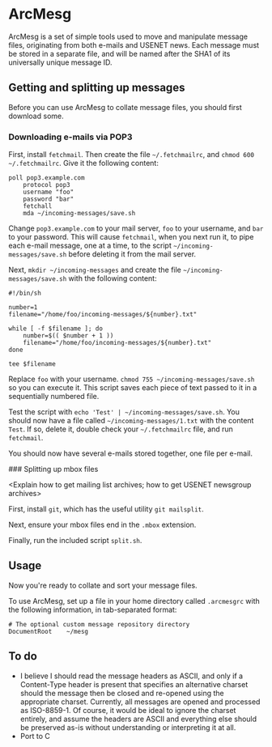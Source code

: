 # ArcMesg

ArcMesg is a set of simple tools used to move and manipulate message files, originating from both e-mails and USENET news.  Each message must be stored in a separate file, and will be named after the SHA1 of its universally unique message ID.

## Getting and splitting up messages

Before you can use ArcMesg to collate message files, you should first download some.

### Downloading e-mails via POP3

First, install ```fetchmail```.  Then create the file ```~/.fetchmailrc```, and ```chmod 600 ~/.fetchmailrc```.  Give it the following content:

```
poll pop3.example.com
	protocol pop3
	username "foo"
	password "bar"
	fetchall
	mda ~/incoming-messages/save.sh
```

Change ```pop3.example.com``` to your mail server, ```foo``` to your username, and ```bar``` to your password.  This will cause ```fetchmail```, when you next run it, to pipe each e-mail message, one at a time, to the script ```~/incoming-messages/save.sh``` before deleting it from the mail server.

Next, ```mkdir ~/incoming-messages``` and create the file ```~/incoming-messages/save.sh``` with the following content:

```
#!/bin/sh

number=1
filename="/home/foo/incoming-messages/${number}.txt"

while [ -f $filename ]; do
	number=$(( $number + 1 ))
	filename="/home/foo/incoming-messages/${number}.txt"
done

tee $filename
```

Replace ```foo``` with your username.  ```chmod 755 ~/incoming-messages/save.sh``` so you can execute it.  This script saves each piece of text passed to it in a sequentially numbered file.

Test the script with ```echo 'Test' | ~/incoming-messages/save.sh```.  You should now have a file called ```~/incoming-messages/1.txt``` with the content ```Test```.  If so, delete it, double check your ```~/.fetchmailrc``` file, and run ```fetchmail```.

You should now have several e-mails stored together, one file per e-mail.

### Splitting up mbox files

<Explain how to get mailing list archives; how to get USENET newsgroup archives>

First, install ```git```, which has the useful utility ```git mailsplit```.

Next, ensure your mbox files end in the ```.mbox``` extension.

Finally, run the included script ```split.sh```.

## Usage

Now you're ready to collate and sort your message files.

To use ArcMesg, set up a file in your home directory called ```.arcmesgrc``` with the following information, in tab-separated format:

```
# The optional custom message repository directory
DocumentRoot	~/mesg
```

## To do

* I believe I should read the message headers as ASCII, and only if a Content-Type header is present that specifies an alternative charset should the message then be closed and re-opened using the appropriate charset.  Currently, all messages are opened and processed as ISO-8859-1.  Of course, it would be ideal to ignore the charset entirely, and assume the headers are ASCII and everything else should be preserved as-is without understanding or interpreting it at all.
* Port to C
